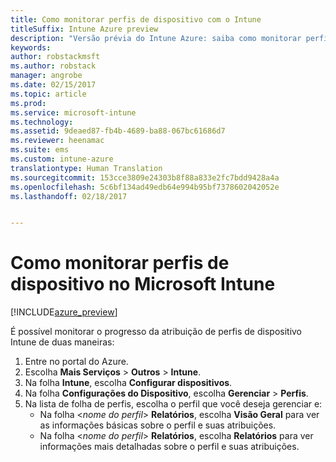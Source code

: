 ```yaml
---
title: Como monitorar perfis de dispositivo com o Intune
titleSuffix: Intune Azure preview
description: "Versão prévia do Intune Azure: saiba como monitorar perfis de dispositivo do Intune atribuídos."
keywords: 
author: robstackmsft
ms.author: robstack
manager: angrobe
ms.date: 02/15/2017
ms.topic: article
ms.prod: 
ms.service: microsoft-intune
ms.technology: 
ms.assetid: 9deaed87-fb4b-4689-ba88-067bc61686d7
ms.reviewer: heenamac
ms.suite: ems
ms.custom: intune-azure
translationtype: Human Translation
ms.sourcegitcommit: 153cce3809e24303b8f88a833e2fc7bdd9428a4a
ms.openlocfilehash: 5c6bf134ad49edb64e994b95bf7378602042052e
ms.lasthandoff: 02/18/2017


---
```


# <a name="how-to-monitor-device-profiles-in-microsoft-intune"></a>Como monitorar perfis de dispositivo no Microsoft Intune

[!INCLUDE[azure_preview](../includes/azure_preview.md)]

É possível monitorar o progresso da atribuição de perfis de dispositivo Intune de duas maneiras:


1. Entre no portal do Azure.
2. Escolha **Mais Serviços** > **Outros** > **Intune**.
3. Na folha **Intune**, escolha **Configurar dispositivos**.
2. Na folha **Configurações do Dispositivo**, escolha **Gerenciar** > **Perfis**.
2. Na lista de folha de perfis, escolha o perfil que você deseja gerenciar e:
    - Na folha <*nome do perfil*> **Relatórios**, escolha **Visão Geral** para ver as informações básicas sobre o perfil e suas atribuições.
    - Na folha <*nome do perfil*> **Relatórios**, escolha **Relatórios** para ver informações mais detalhadas sobre o perfil e suas atribuições.

